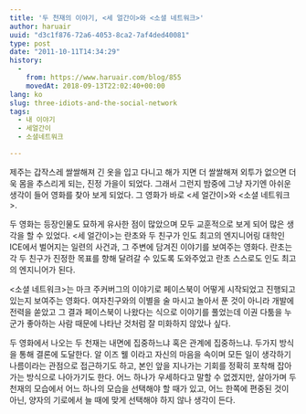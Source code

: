 ```yaml
---
title: '두 천재의 이야기, <세 얼간이>와 <소셜 네트워크>'
author: haruair
uuid: "d3c1f876-72a6-4053-8ca2-7af4ded40081"
type: post
date: "2011-10-11T14:34:29"
history:
  - 
    from: https://www.haruair.com/blog/855
    movedAt: 2018-09-13T22:02:40+00:00
lang: ko
slug: three-idiots-and-the-social-network
tags:
  - 내 이야기
  - 세얼간이
  - 소셜네트워크

---
```

제주는 갑작스레 쌀쌀해져 긴 옷을 입고 다니고 해가 지면 더 쌀쌀해져 외투가 없으면 더욱 몸을 추스리게 되는, 진정 가을이 되었다. 그래서 그런지 밤중에 그냥 자기엔 아쉬운 생각이 들어 영화를 찾아 보게 되었다. 그 영화가 바로 <세 얼간이>와 <소셜 네트워크>.

두 영화는 등장인물도 묘하게 유사한 점이 많았으며 모두 교훈적으로 보게 되어 많은 생각을 할 수 있었다. <세 얼간이>는 란초와 두 친구가 인도 최고의 엔지니어링 대학인 ICE에서 벌어지는 일련의 사건과, 그 주변에 담겨진 이야기를 보여주는 영화다. 란초는 각 두 친구가 진정한 목표를 향해 달려갈 수 있도록 도와주었고 란초 스스로도 인도 최고의 엔지니어가 된다.

<소셜 네트워크>는 마크 주커버그의 이야기로 페이스북이 어떻게 시작되었고 진행되고 있는지 보여주는 영화다. 여자친구와의 이별을 술 마시고 놀아서 푼 것이 아니라 개발에 전력을 쏟았고 그 결과 페이스북이 나왔다는 식으로 이야기를 풀었는데 이권 다툼을 누군가 좋아하는 사람 때문에 나타난 것처럼 잘 미화하지 않았나 싶다.

두 영화에서 나오는 두 천재는 내면에 집중하느냐 혹은 관계에 집중하느냐. 두가지 방식을 통해 결론에 도달한다. 알 이즈 웰 이라고 자신의 마음을 속이며 모든 일이 생각하기 나름이라는 관점으로 접근하기도 하고, 본인 앞을 지나가는 기회를 정확히 포착해 잡아가는 방식으로 나아가기도 한다. 어느 하나가 우세하다고 말할 수 없겠지만, 살아가며 두 천재의 모습에서 어느 하나의 모습을 선택해야 할 때가 있고, 어느 한쪽에 편중된 것이 아닌, 양자의 기로에서 늘 때에 맞게 선택해야 하지 않나 생각이 든다.